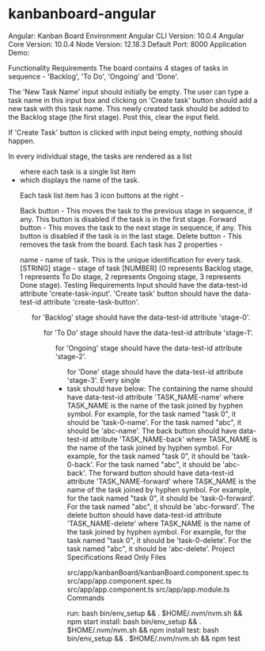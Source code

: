 # kanbanboard-angular

Angular: Kanban Board
Environment
Angular CLI Version: 10.0.4
Angular Core Version: 10.0.4
Node Version: 12.18.3
Default Port: 8000
Application Demo:


Functionality Requirements
The board contains 4 stages of tasks in sequence - 'Backlog', 'To Do', 'Ongoing' and 'Done'.

The 'New Task Name' input should initially be empty. The user can type a task name in this input box and clicking on 'Create task' button should add a new task with this task name. This newly created task should be added to the Backlog stage (the first stage). Post this, clear the input field.

If 'Create Task' button is clicked with input being empty, nothing should happen.

In every individual stage, the tasks are rendered as a list <ul> where each task is a single list item <li> which displays the name of the task.

Each task list item has 3 icon buttons at the right -

Back button - This moves the task to the previous stage in sequence, if any. This button is disabled if the task is in the first stage.
Forward button - This moves the task to the next stage in sequence, if any. This button is disabled if the task is in the last stage.
Delete button - This removes the task from the board.
Each task has 2 properties -

name - name of task. This is the unique identification for every task. [STRING]
stage - stage of task [NUMBER] (0 represents Backlog stage, 1 represents To Do stage, 2 represents Ongoing stage, 3 represents Done stage).
Testing Requirements
Input should have the data-test-id attribute 'create-task-input'.
'Create task' button should have the data-test-id attribute 'create-task-button'.
<ul> for 'Backlog' stage should have the data-test-id attribute 'stage-0'.
<ul> for 'To Do' stage should have the data-test-id attribute 'stage-1'.
<ul> for 'Ongoing' stage should have the data-test-id attribute 'stage-2'.
<ul> for 'Done' stage should have the data-test-id attribute 'stage-3'.
Every single <li> task should have below:
The <span> containing the name should have data-test-id attribute 'TASK_NAME-name' where TASK_NAME is the name of the task joined by hyphen symbol. For example, for the task named "task 0", it should be 'task-0-name'. For the task named "abc", it should be 'abc-name'.
The back button should have data-test-id attribute 'TASK_NAME-back' where TASK_NAME is the name of the task joined by hyphen symbol. For example, for the task named "task 0", it should be 'task-0-back'. For the task named "abc", it should be 'abc-back'.
The forward button should have data-test-id attribute 'TASK_NAME-forward' where TASK_NAME is the name of the task joined by hyphen symbol. For example, for the task named "task 0", it should be 'task-0-forward'. For the task named "abc", it should be 'abc-forward'.
The delete button should have data-test-id attribute 'TASK_NAME-delete' where TASK_NAME is the name of the task joined by hyphen symbol. For example, for the task named "task 0", it should be 'task-0-delete'. For the task named "abc", it should be 'abc-delete'.
Project Specifications
Read Only Files

src/app/kanbanBoard/kanbanBoard.component.spec.ts
src/app/app.component.spec.ts
src/app/app.component.ts
src/app/app.module.ts
Commands

run:
bash bin/env_setup && . $HOME/.nvm/nvm.sh && npm start
install:
bash bin/env_setup && . $HOME/.nvm/nvm.sh && npm install
test:
bash bin/env_setup && . $HOME/.nvm/nvm.sh && npm test
